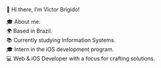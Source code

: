👋 Hi there, I'm Victor Brigido!



🎓 About me:  
🌍 Based in Brazil.  
📚 Currently studying Information Systems.  
🎓 Intern in the iOS development program.  
💻 Web & iOS Developer with a focus for crafting solutions.

